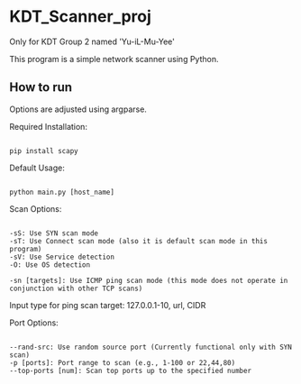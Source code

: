 # KDT_Scanner_proj
Only for KDT Group 2 named 'Yu-iL-Mu-Yee'   

This program is a simple network scanner using Python.


## How to run
Options are adjusted using argparse.    

Required Installation:
<pre><code>
pip install scapy
</code></pre>

Default Usage:
<pre><code>
python main.py [host_name]
</code></pre>
   
Scan Options:
<pre><code>
-sS: Use SYN scan mode
-sT: Use Connect scan mode (also it is default scan mode in this program)
-sV: Use Service detection
-O: Use OS detection

-sn [targets]: Use ICMP ping scan mode (this mode does not operate in conjunction with other TCP scans)
</code></pre>
Input type for ping scan target: 127.0.0.1-10, url, CIDR   

Port Options:
<pre><code>
--rand-src: Use random source port (Currently functional only with SYN scan)
-p [ports]: Port range to scan (e.g., 1-100 or 22,44,80)
--top-ports [num]: Scan top ports up to the specified number
</code></pre>
